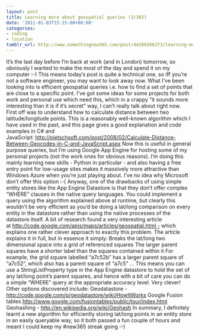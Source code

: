 ```yaml
---
layout: post
title: Learning more about geospatial queries (3/365)
date: '2011-01-03T15:15:00+00:00'
categories:
- coding
- location
tumblr_url: http://www.somethingnew365.com/post/44289266273/learning-more-about-geospatial-queries-3365
---
```

It’s the last day before I’m back at work (and in London) tomorrow, so obviously I wanted to make the most of the day and spend it on my computer :-) This means today’s post is quite a technical one, so iff you’re not a software engineer, you may want to look away now.
What I’ve been looking into is efficient geospatial queries i.e. how to find a set of points that are close to a specific point. I’ve got some ideas for some projects for both work and personal use which need this, which in a crappy “it sounds more interesting than it is if it’s secret” way, I can’t really talk about right now.
First off was to understand how to calculate distance between two latitude/longitude points. This is a reasonably well-known algorithm which I have used in the past, and this page gives a good explanation and code examples in C# and JavaScript: http://pietschsoft.com/post/2008/02/Calculate-Distance-Between-Geocodes-in-C-and-JavaScript.aspx
Now this is useful in general purpose queries, but I’m using Google App Engine for hosting some of my personal projects (not the work ones for obvious reasons). I’m doing this mainly learning new skills - Python in particular - and also having a free entry point for low-usage sites makes it massively more attractive than Windows Azure when you’re just playing about. I’ve no idea why Microsoft don’t offer this option :-(
Anyway, one of the drawbacks of using simple entity stores like the App Engine Datastore is that they don’t offer complex “WHERE” clauses in the native query languages. You could implement a query using the algorithm explained above at runtime, but clearly this wouldn’t be very efficient as you’d be doing a lat/long comparison on every entity in the datastore rather than using the native processes of the datastore itself.
A bit of research found a very interesting article at http://code.google.com/apis/maps/articles/geospatial.html - which explains one rather clever approach to exactly this problem. The article explains it in full, but in essence it simply:
Breaks the lat/long two dimensional space into a grid of referenced squares
The larger parent squares have a shorter label than the squares contained within it
For example, the grid square labelled “a7c52b” has a larger parent square of “a7c52”, which also has a parent square of “a7c5” …
This means you can use a StringListProperty type in the App Engine datastore to hold the set of any lat/long point’s parent squares, and hence with a bit of care you can do a simple “WHERE” query at the appropriate accuracy level. Very clever!
Other options discovered include:
Geodatastore - http://code.google.com/p/geodatastore/wiki/HowItWorks
Google Fusion tables http://www.google.com/fusiontables/public/tour/index.html
Geohashing - http://en.wikipedia.org/wiki/Geohash
In summary, I definitely learnt a new algorithm for efficiently storing lat/long points in an entity store in an easily queryable way, so it both passed a fun couple of hours and meant I could keep my #new365 streak going :-)
